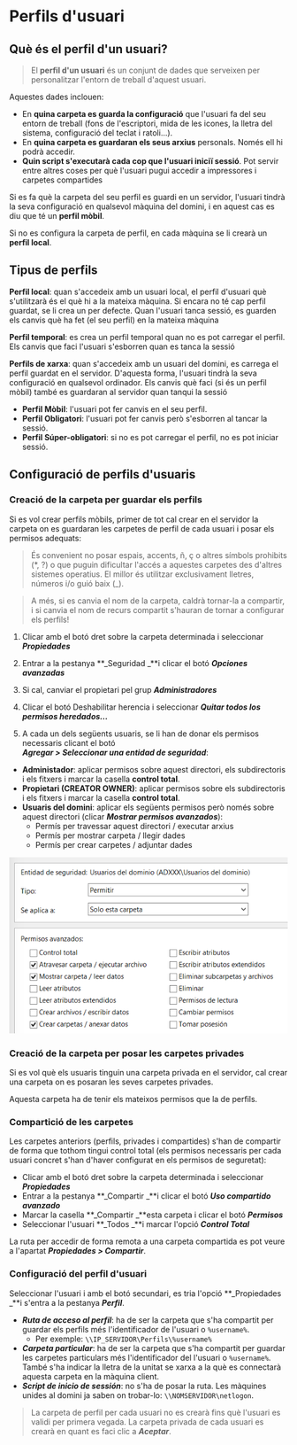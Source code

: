 # Perfils d'usuari

## Què és el perfil d'un usuari?

> El **perfil d'un usuari** és un conjunt de dades que serveixen per personalitzar l'entorn de treball d'aquest usuari.

Aquestes dades inclouen:
* En **quina carpeta es guarda la configuració** que l'usuari fa del seu entorn de treball (fons de l'escriptori, mida de les icones, la lletra del sistema, configuració del teclat i ratoli...).
* En **quina carpeta es guardaran els seus arxius** personals. Només ell hi podrà accedir.
* **Quin script s'executarà cada cop que l'usuari iniciï sessió**. Pot servir entre altres coses per què l'usuari pugui accedir a impressores i carpetes compartides

Si es fa què la carpeta del seu perfil es guardi en un servidor, l'usuari tindrà la seva configuració en qualsevol màquina del domini, i en aquest cas es diu que té un **perfil mòbil**.

Si no es configura la carpeta de perfil, en cada màquina se li crearà un **perfil local**.

## Tipus de perfils

**Perfil local**: quan s'accedeix amb un usuari local, el perfil d'usuari què s'utilitzarà és el què hi a la mateixa màquina. Si encara no té cap perfil guardat, se li crea un per defecte. Quan l'usuari tanca sessió, es guarden els canvis què ha fet (el seu perfil) en la mateixa màquina

**Perfil temporal**: es crea un perfil temporal quan no es pot carregar el perfil. Els canvis que faci l'usuari s'esborren quan es tanca la sessió

**Perfils de xarxa**: quan s'accedeix amb un usuari del domini, es carrega el perfil guardat en el servidor. D'aquesta forma, l'usuari tindrà la seva configuració en qualsevol ordinador. Els canvis què faci (si és un perfil mòbil) també es guardaran al servidor quan tanqui la sessió
* **Perfil Mòbil**: l'usuari pot fer canvis en el seu perfil.
* **Perfil Obligatori**: l'usuari pot fer canvis però s'esborren al tancar la sessió.
* **Perfil Súper-obligatori**: si no es pot carregar el perfil, no es pot iniciar sessió.

## Configuració de perfils d'usuaris

### Creació de la carpeta per guardar els perfils

Si es vol crear perfils mòbils, primer de tot cal crear en el servidor la carpeta on es guardaran les carpetes de perfil de cada usuari i posar els permisos adequats:

> És convenient no posar espais, accents, ñ, ç o altres símbols prohibits (*, ?) o que puguin dificultar l'accés a aquestes carpetes des d'altres sistemes operatius. El millor és utilitzar exclusivament lletres, números i/o guió baix (_).

> A més, si es canvia el nom de la carpeta, caldrà tornar-la a compartir, i si canvia el nom de recurs compartit s'hauran de tornar a configurar els perfils!

1. Clicar amb el botó dret sobre la carpeta determinada i seleccionar **_Propiedades_**

2. Entrar a la pestanya **_Seguridad _**i clicar el botó **_Opciones avanzadas_**

3. Si cal, canviar el propietari pel grup **_Administradores_**

4. Clicar el botó Deshabilitar herencia i seleccionar **_Quitar todos los permisos heredados..._**

5. A cada un dels següents usuaris, se li han de donar els permisos necessaris clicant el botó     
**_Agregar > Seleccionar una entidad de seguridad_**:
  * **Administador**: aplicar permisos sobre aquest directori, els subdirectoris i els fitxers i marcar la casella **control total**.
  * **Propietari (CREATOR OWNER)**: aplicar permisos sobre els subdirectoris i els fitxers i marcar la casella **control total**.
  * **Usuaris del domini**: aplicar els següents permisos però només sobre aquest directori (clicar **_Mostrar permisos avanzados_**):
    * Permís per travessar aquest directori / executar arxius
    * Permís per mostrar carpeta / llegir dades
    * Permís per crear carpetes / adjuntar dades
    
  ![](/assets/perfilmobils_permisos.png)
  
### Creació de la carpeta per posar les carpetes privades

Si es vol què els usuaris tinguin una carpeta privada en el servidor, cal crear una carpeta on es posaran les seves carpetes privades.

Aquesta carpeta ha de tenir els mateixos permisos que la de perfils.
  
### Compartició de les carpetes

Les carpetes anteriors (perfils, privades i compartides) s'han de compartir de forma que tothom tingui control total (els permisos necessaris per cada usuari concret s'han d'haver configurat en els permisos de seguretat):

* Clicar amb el botó dret sobre la carpeta determinada i seleccionar **_Propiedades_**
* Entrar a la pestanya **_Compartir _**i clicar el botó **_Uso compartido avanzado_**
* Marcar la casella **_Compartir _**esta carpeta i clicar el botó **_Permisos_**
* Seleccionar l'usuari **_Todos _**i marcar l'opció **_Control Total_**

La ruta per accedir de forma remota a una carpeta compartida es pot veure a l'apartat **_Propiedades > Compartir_**.

### Configuració del perfil d'usuari

Seleccionar l'usuari i amb el botó secundari, es tria l'opció **_Propiedades _**i s'entra a la pestanya **_Perfil_**.

* **_Ruta de acceso al perfil_**: ha de ser la carpeta que s'ha compartit per guardar els perfils més l'identificador de l'usuari o `%username%`.
  * Per exemple: `\\IP_SERVIDOR\Perfils\%username%`
* **_Carpeta particular_**: ha de ser la carpeta que s'ha compartit per guardar les carpetes particulars més l'identificador del l'usuari o `%username%`. També s'ha indicar la lletra de la unitat se xarxa a la què es connectarà aquesta carpeta en la màquina client.
* **_Script de inicio de sessión_**: no s'ha de posar la ruta. Les màquines unides al domini ja saben on trobar-lo: `\\NOMSERVIDOR\netlogon`.

> La carpeta de perfil per cada usuari no es crearà fins què l'usuari es validi per primera vegada.
> La carpeta privada de cada usuari es crearà en quant es faci clic a **_Aceptar_**.
